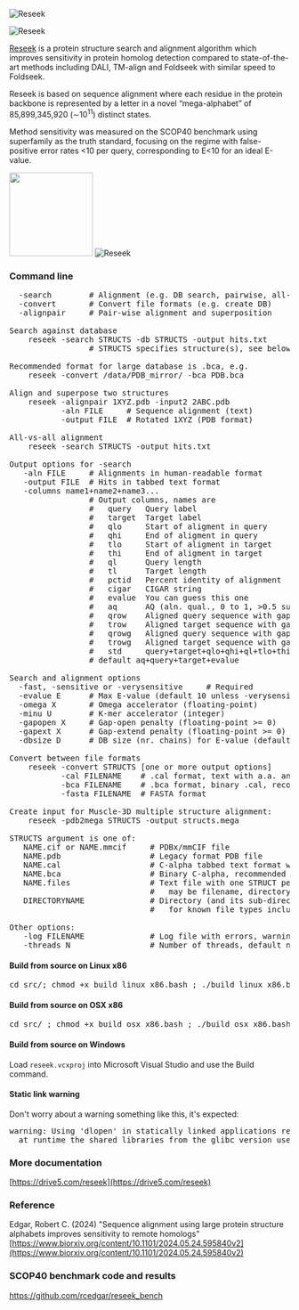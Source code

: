 ![Reseek](http://drive5.com/images/reseek_logo.jpg)

![Reseek](https://drive5.com/images/reseek_v2.3.jpg)

[Reseek](http://drive5.com/reseek) is a protein structure search and alignment algorithm which improves sensitivity in protein homolog detection
compared to state-of-the-art methods including DALI, TM-align and Foldseek with similar speed to Foldseek.

Reseek is based on sequence alignment where each residue in the protein backbone is represented by a 
letter in a novel “mega-alphabet” of 85,899,345,920 (∼10<sup>11</sup>) distinct states.

Method sensitivity was measured on the SCOP40 benchmark using superfamily as the truth standard, focusing
on the regime with false-positive error rates <10 per query, corresponding to E<10 for an ideal E-value.

[<img src="https://drive5.com/reseek/youtube_snip.gif" width="150">](https://www.youtube.com/watch?v=BzIgqdm9xDs)
![Reseek](https://drive5.com/images/reseek_readme.jpg)

### Command line
<pre>
  -search        # Alignment (e.g. DB search, pairwise, all-vs-all)
  -convert       # Convert file formats (e.g. create DB)
  -alignpair     # Pair-wise alignment and superposition

Search against database
    reseek -search STRUCTS -db STRUCTS -output hits.txt
                 # STRUCTS specifies structure(s), see below

Recommended format for large database is .bca, e.g.
    reseek -convert /data/PDB_mirror/ -bca PDB.bca

Align and superpose two structures
    reseek -alignpair 1XYZ.pdb -input2 2ABC.pdb
           -aln FILE     # Sequence alignment (text)
           -output FILE  # Rotated 1XYZ (PDB format)

All-vs-all alignment
    reseek -search STRUCTS -output hits.txt

Output options for -search
   -aln FILE     # Alignments in human-readable format
   -output FILE  # Hits in tabbed text format
   -columns name1+name2+name3...
                 # Output columns, names are
                 #   query   Query label
                 #   target  Target label
                 #   qlo     Start of aligment in query
                 #   qhi     End of aligment in query
                 #   tlo     Start of aligment in target
                 #   thi     End of aligment in target
                 #   ql      Query length
                 #   tl      Target length
                 #   pctid   Percent identity of alignment
                 #   cigar   CIGAR string
                 #   evalue  You can guess this one
                 #   aq      AQ (aln. qual., 0 to 1, >0.5 suggests homology)
                 #   qrow    Aligned query sequence with gaps (local)
                 #   trow    Aligned target sequence with gaps (local)
                 #   qrowg   Aligned query sequence with gaps (global)
                 #   trowg   Aligned target sequence with gaps (global)
                 #   std     query+target+qlo+qhi+ql+tlo+thi+tl+pctid+evalue
                 # default aq+query+target+evalue

Search and alignment options
  -fast, -sensitive or -verysensitive     # Required
  -evalue E      # Max E-value (default 10 unless -verysensitive)
  -omega X       # Omega accelerator (floating-point)
  -minu U        # K-mer accelerator (integer)
  -gapopen X     # Gap-open penalty (floating-point >= 0)
  -gapext X      # Gap-extend penalty (floating-point >= 0)
  -dbsize D      # DB size (nr. chains) for E-value (default actual size)

Convert between file formats
    reseek -convert STRUCTS [one or more output options]
           -cal FILENAME    # .cal format, text with a.a. and C-alpha x,y,z
           -bca FILENAME    # .bca format, binary .cal, recommended for DBs
           -fasta FILENAME  # FASTA format

Create input for Muscle-3D multiple structure alignment:
    reseek -pdb2mega STRUCTS -output structs.mega

STRUCTS argument is one of:
   NAME.cif or NAME.mmcif     # PDBx/mmCIF file
   NAME.pdb                   # Legacy format PDB file
   NAME.cal                   # C-alpha tabbed text format with chain(s)
   NAME.bca                   # Binary C-alpha, recommended for larger DBs
   NAME.files                 # Text file with one STRUCT per line,
                              #   may be filename, directory or .files
   DIRECTORYNAME              # Directory (and its sub-directories) is searched
                              #   for known file types including .pdb, .files etc.

Other options:
   -log FILENAME              # Log file with errors, warnings, time and memory.
   -threads N                 # Number of threads, default number of CPU cores.
</pre>

#### Build from source on Linux x86
<pre>
cd src/; chmod +x build_linux_x86.bash ; ./build_linux_x86.bash
</pre>

#### Build from source on OSX x86
<pre>
cd src/ ; chmod +x build_osx_x86.bash ; ./build_osx_x86.bash
</pre>

#### Build from source on Windows
Load `reseek.vcxproj` into Microsoft Visual Studio and use the Build command.

#### Static link warning
Don't worry about a warning something like this, it's expected:
<pre>
warning: Using 'dlopen' in statically linked applications requires
  at runtime the shared libraries from the glibc version used for linking
</pre>
### More documentation

[https://drive5.com/reseek](https://drive5.com/reseek)

### Reference

Edgar, Robert C. (2024) "Sequence alignment using large protein structure alphabets improves sensitivity to remote homologs" [https://www.biorxiv.org/content/10.1101/2024.05.24.595840v2](https://www.biorxiv.org/content/10.1101/2024.05.24.595840v2)


### SCOP40 benchmark code and results

https://github.com/rcedgar/reseek_bench
